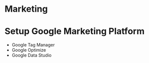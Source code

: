 # Marketing

# Setup Google Marketing Platform
- Google Tag Manager
- Google Optimize
- Google Data Studio
